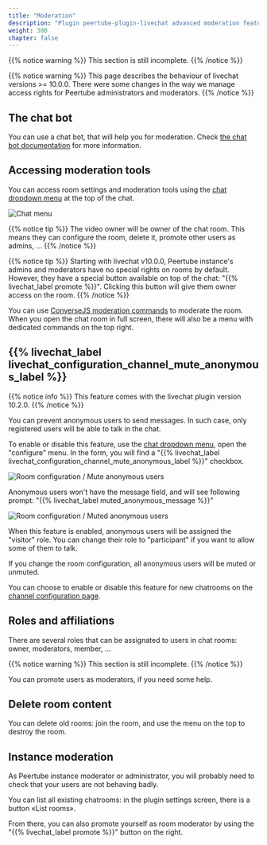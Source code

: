 ```yaml
---
title: "Moderation"
description: "Plugin peertube-plugin-livechat advanced moderation features"
weight: 300
chapter: false
---
```


{{% notice warning %}}
This section is still incomplete.
{{% /notice %}}

{{% notice warning %}}
This page describes the behaviour of livechat versions >= 10.0.0.
There were some changes in the way we manage access rights for Peertube administrators and moderators.
{{% /notice %}}

## The chat bot

You can use a chat bot, that will help you for moderation.
Check [the chat bot documentation](/peertube-plugin-livechat/documentation/user/streamers/bot) for more information.

## Accessing moderation tools

You can access room settings and moderation tools using the [chat dropdown menu](/peertube-plugin-livechat/documentation/user/viewers) at the top of the chat.

![Chat menu](/peertube-plugin-livechat/images/top_menu.png?classes=shadow,border&height=200px)

{{% notice tip %}}
The video owner will be owner of the chat room.
This means they can configure the room, delete it, promote other users as admins, ...
{{% /notice %}}

{{% notice tip %}}
Starting with livechat v10.0.0, Peertube instance's admins and moderators have no special rights on rooms by default.
However, they have a special button available on top of the chat: "{{% livechat_label promote %}}".
Clicking this button will give them owner access on the room.
{{% /notice %}}

You can use [ConverseJS moderation commands](https://conversejs.org/docs/html/features.html#moderating-chatrooms) to moderate the room.
When you open the chat room in full screen, there will also be a menu with dedicated commands on the top right.

## {{% livechat_label livechat_configuration_channel_mute_anonymous_label %}}

{{% notice info %}}
This feature comes with the livechat plugin version 10.2.0.
{{% /notice %}}

You can prevent anonymous users to send messages. In such case, only registered users will be able to talk in the chat.

To enable or disable this feature, use the [chat dropdown menu](/peertube-plugin-livechat/documentation/user/viewers), open the "configure" menu.
In the form, you will find a "{{% livechat_label livechat_configuration_channel_mute_anonymous_label %}}" checkbox.

![Room configuration / Mute anonymous users](/peertube-plugin-livechat/images/configure_mute_anonymous.png?classes=shadow,border&height=400px)

Anonymous users won't have the message field, and will see following prompt: "{{% livechat_label muted_anonymous_message %}}"

![Room configuration / Muted anonymous users](/peertube-plugin-livechat/images/anonymous_muted.png?classes=shadow,border&height=400px)

When this feature is enabled, anonymous users will be assigned the "visitor" role.
You can change their role to "participant" if you want to allow some of them to talk.

If you change the room configuration, all anonymous users will be muted or unmuted.

You can choose to enable or disable this feature for new chatrooms on the [channel configuration page](/peertube-plugin-livechat/documentation/user/streamers/channel).

## Roles and affiliations

There are several roles that can be assignated to users in chat rooms: owner, moderators, member, ...

{{% notice warning %}}
This section is still incomplete.
{{% /notice %}}

You can promote users as moderators, if you need some help.

## Delete room content

You can delete old rooms: join the room, and use the menu on the top to destroy the room.

## Instance moderation

As Peertube instance moderator or administrator, you will probably need to check that your users are not behaving badly.

You can list all existing chatrooms: in the plugin settings screen, there is a button «List rooms».

From there, you can also promote yourself as room moderator by using the "{{% livechat_label promote %}}" button on the right.
